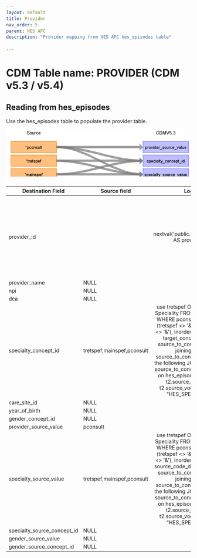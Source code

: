 ```yaml
---
layout: default
title: Provider
nav_order: 5
parent: HES APC
description: "Provider mapping from HES APC hes_episodes table"

---
```


# CDM Table name: PROVIDER (CDM v5.3 / v5.4)

## Reading from hes_episodes

Use the hes_episodes table to populate the provider table.  

![](images/image3.png)

| Destination Field | Source field | Logic | Comment field |
| --- | --- | :---: | --- |
| provider_id |  | nextval('public.sequence_pro') AS provider_id | A sequence called "sequence_pro" is created in the public schema to ensure the unique generation of provider_id's. Firstly,the value of the sequence is determined by querying the maximum ID from a predefined source ({TARGET_SCHEMA_TO_LINK}._max_ids).The _max_ids table is established in the schema to be linked to the target schema(public), serving the purpose of storing maximum IDs for all CDM tables. This facilitates the determination of the next Provider_ID in the sequence. |
| provider_name | NULL |  |  |
| npi | NULL |  |  |
| dea | NULL |  |  |
| specialty_concept_id | tretspef,mainspef,pconsult | use tretspef OR mainspef as Speciality FROM hes_episode WHERE pconsult <> '&' AND (tretspef <> '&' OR mainspef <> '&'), inorder to retrieve the target_concept_id from source_to_concept_map by joining to the source_to_concept_map with the following JOIN: LEFT JOIN source_to_concept_map as t2 on hes_episode.specialty = t2.source_code AND t2.source_vocabulary_id = “HES_SPEC_STCM”.|  |
| care_site_id |NULL | | |
| year_of_birth | NULL |  |  |
| gender_concept_id | NULL | |  |
| provider_source_value | pconsult |  |  |
| specialty_source_value | tretspef,mainspef,pconsult | use tretspef OR mainspef as Speciality FROM hes_episode WHERE pconsult <> '&' AND (tretspef <> '&' OR mainspef <> '&'), inorder to retrieve the source_code_description from source_to_concept_map by joining to the source_to_concept_map with the following JOIN: LEFT JOIN source_to_concept_map as t2 on hes_episode.specialty = t2.source_code AND t2.source_vocabulary_id = “HES_SPEC_STCM”.|  |
| specialty_source_concept_id | NULL |  | |
| gender_source_value | NULL| |  |
| gender_source_concept_id | NULL |  | |